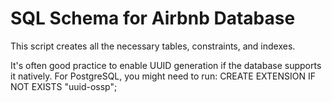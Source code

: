 # SQL Schema for Airbnb Database
This script creates all the necessary tables, constraints, and indexes.

It's often good practice to enable UUID generation if the database supports it natively.
For PostgreSQL, you might need to run: CREATE EXTENSION IF NOT EXISTS "uuid-ossp";
